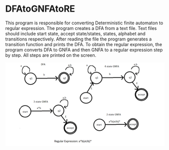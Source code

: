 # DFAtoGNFAtoRE

This program is responsible for converting Deterministic finite automaton to regular expression. The program creates a DFA from a text file. Text files should include start state, accept state/states, states, alphabet and transitions respectively. After reading the file the program generates a transition function and prints the DFA. To obtain the regular expression, the program converts DFA to GNFA and then GNFA  to a regular expression step by step. All steps are printed on the screen.  

![Screenshot](schema.png)
